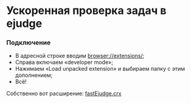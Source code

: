 # Ускоренная проверка задач в ejudge

### Подключение
- В адресной строке вводим <a href="browser://extensions/">browser://extensions/</a>;
- Справа включаем «developer mode»;
- Нажимаем «Load unpacked extension» и выбираем папку с этим дополнением;
- Всё!


Собственно вот расширение: [fastEjudge.crx](fastEjudge.crx)

